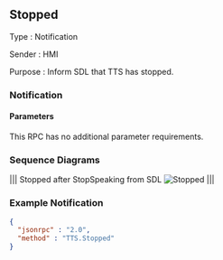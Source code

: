 ## Stopped

Type
: Notification

Sender
: HMI

Purpose
: Inform SDL that TTS has stopped.

### Notification

#### Parameters

This RPC has no additional parameter requirements.

### Sequence Diagrams
|||
Stopped after StopSpeaking from SDL
![Stopped](./assets/Stopped.png)
|||

### Example Notification
```json
{
  "jsonrpc" : "2.0",
  "method" : "TTS.Stopped"
}
```